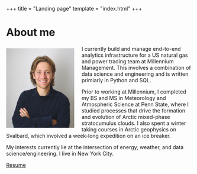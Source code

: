 +++
title = "Landing page"
template = "index.html"
+++

# About me

<img src="headshot.jpg" alt="headshot" width="36.5%" style="padding-right: 20px; padding-top: 7px; float: left;"/>

I currently build and manage end-to-end analytics infrastructure for a US natural gas and power trading team at Millennium Management. This involves a combination of data science and engineering and is written primiarly in Python and SQL. 

Prior to working at Millennium, I completed my BS and MS in Meteorology and Atmospheric Science at Penn State, where I studied processes that drive the formation and evolution of Arctic mixed-phase stratocumulus clouds. I also spent a winter taking courses in Arctic geophysics on Svalbard, which involved a week-long expedition on an ice breaker. 

My interests currently lie at the intersection of energy, weather, and data science/engineering. I live in New York City. 

[Resume](resume_LucienS.pdf)
